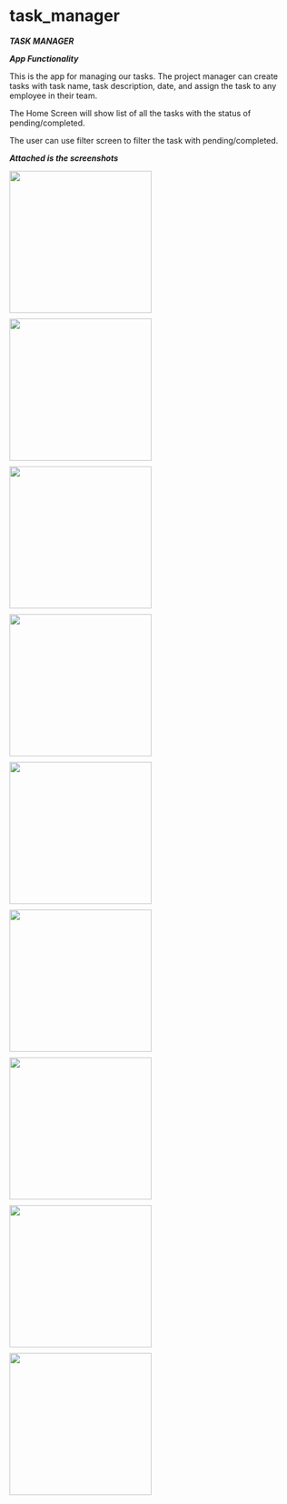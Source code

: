 # task_manager

*****TASK MANAGER*****

*****App Functionality*****

This is the app for managing our tasks. The project manager can create tasks with task name, task description, date, and assign the task to any employee in their team.

The Home Screen will show list of all the tasks with the status of pending/completed. 

The user can use filter screen to filter the task with pending/completed.

*******Attached is the screenshots*******

<div style="display: flex; flex-wrap: wrap; gap: 10px;">
    <img src="assets/screenshots/splash.png" width="250" />
    <img src="assets/screenshots/notask.png" width="250" />
    <img src="assets/screenshots/addtask.png" width="250" />
    <img src="assets/screenshots/adddata.png" width="250" />
    <img src="assets/screenshots/assign.png" width="250" />
    <img src="assets/screenshots/tasklist.png" width="250" />
    <img src="assets/screenshots/filter.png" width="250" />
    <img src="assets/screenshots/tasklistwithpending.png" width="250" />
    <img src="assets/screenshots/taskwithcompleted.png" width="250" />
</div>
